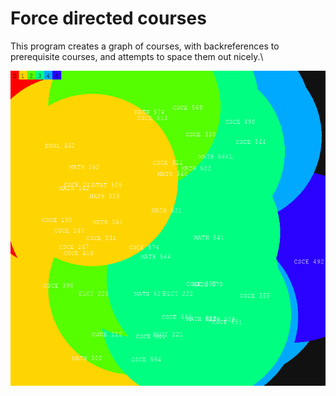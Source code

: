 # Force directed courses
This program creates a graph of courses, with backreferences to prerequisite courses, and attempts to space them out nicely.\
<!--I created this to determine which courses I need to take first in college.-->
![image](./display.gif)
